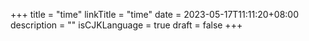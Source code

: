 +++
title = "time"
linkTitle = "time"
date = 2023-05-17T11:11:20+08:00
description = ""
isCJKLanguage = true
draft = false
+++